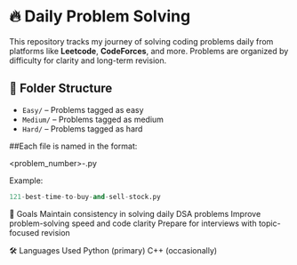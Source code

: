 # 🔥 Daily Problem Solving

This repository tracks my journey of solving coding problems daily from platforms like **Leetcode**, **CodeForces**, and more. Problems are organized by difficulty for clarity and long-term revision.

## 📁 Folder Structure

- `Easy/` – Problems tagged as easy
- `Medium/` – Problems tagged as medium
- `Hard/` – Problems tagged as hard

##Each file is named in the format:

<problem_number>-<problem-title>.py

Example:
```python
121-best-time-to-buy-and-sell-stock.py
```

🚀 Goals
Maintain consistency in solving daily DSA problems
Improve problem-solving speed and code clarity
Prepare for interviews with topic-focused revision

🛠️ Languages Used
Python (primary)
C++ (occasionally)
